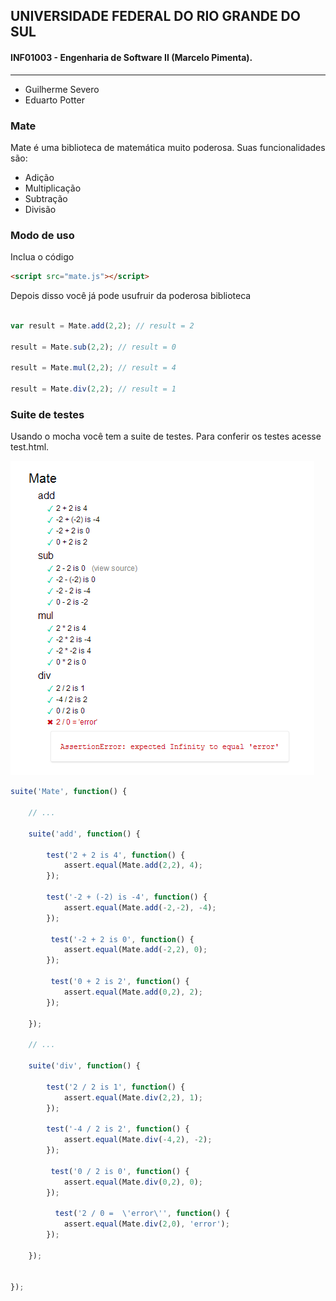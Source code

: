 ## UNIVERSIDADE FEDERAL DO RIO GRANDE DO SUL
#### INF01003 - Engenharia de Software II (Marcelo Pimenta).
---------------
- Guilherme Severo
- Eduarto Potter


### Mate


Mate é uma biblioteca de matemática muito poderosa. 
Suas funcionalidades são:

- Adição
- Multiplicação
- Subtração
- Divisão

### Modo de uso

Inclua o código

```html
<script src="mate.js"></script>
```

Depois disso você já pode usufruir da poderosa biblioteca

```javascript

var result = Mate.add(2,2); // result = 2

result = Mate.sub(2,2); // result = 0

result = Mate.mul(2,2); // result = 4

result = Mate.div(2,2); // result = 1

```
 

### Suite de testes

Usando o mocha você tem a suite de testes. Para conferir os testes acesse test.html.


![Testes](images/testes.PNG "Testes")


```javascript
suite('Mate', function() {

    // ... 

    suite('add', function() {

        test('2 + 2 is 4', function() {
            assert.equal(Mate.add(2,2), 4);
        });

        test('-2 + (-2) is -4', function() {
            assert.equal(Mate.add(-2,-2), -4);
        });

         test('-2 + 2 is 0', function() {
            assert.equal(Mate.add(-2,2), 0);
        });

         test('0 + 2 is 2', function() {
            assert.equal(Mate.add(0,2), 2);
        });

    });

    // ...

    suite('div', function() {

        test('2 / 2 is 1', function() {
            assert.equal(Mate.div(2,2), 1);
        });

        test('-4 / 2 is 2', function() {
            assert.equal(Mate.div(-4,2), -2);
        });

         test('0 / 2 is 0', function() {
            assert.equal(Mate.div(0,2), 0);
        });

          test('2 / 0 =  \'error\'', function() {
            assert.equal(Mate.div(2,0), 'error');
        });

    });


});

```
